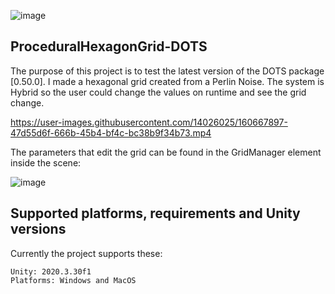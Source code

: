 ![image](https://user-images.githubusercontent.com/14026025/160664220-14376cd4-25a0-423d-a51b-8028f439d522.png)

## ProceduralHexagonGrid-DOTS

The purpose of this project is to test the latest version of the DOTS package [0.50.0]. I made a hexagonal grid created from a Perlin Noise. The system is Hybrid so the user could change the values on runtime and see the grid change.


https://user-images.githubusercontent.com/14026025/160667897-47d55d6f-666b-45b4-bf4c-bc38b9f34b73.mp4

The parameters that edit the grid can be found in the GridManager element inside the scene:


![image](https://user-images.githubusercontent.com/14026025/160668329-a7c2b6e2-8d53-4083-896e-f5e1e04b3a1c.png)


## Supported platforms, requirements and Unity versions

Currently the project supports these:
```
Unity: 2020.3.30f1
Platforms: Windows and MacOS
```

